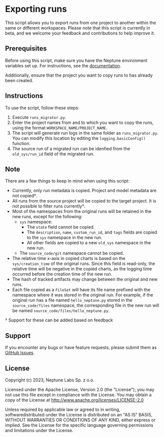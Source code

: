 # Exporting runs

This script allows you to export runs from one project to another within the same or different workspaces. Please note that this script is currently in beta, and we welcome your feedback and contributions to help improve it.

## Prerequisites

Before using this script, make sure you have the Neptune environment variables set up. For instructions, see the [documentation](https://docs.neptune.ai/setup/setting_credentials/).

Additionally, ensure that the project you want to copy runs to has already been created.

## Instructions

To use the script, follow these steps:

1. Execute `runs_migrator.py`.
2. Enter the project names from and to which you want to copy the runs, using the format `WORKSPACE_NAME/PROJECT_NAME`.
3. The script will generate run logs in the same folder as `runs_migrator.py`. You can modify this location by editing the `logging.basicConfig()` function.
4. The source run of a migrated run can be idenfied from the `old_sys/run_id` field of the migrated run.

## Note

There are a few things to keep in mind when using this script:

- Currently, only run metadata is copied. Project and model metadata are not copied†.
- All runs from the source project will be copied to the target project. It is not possible to filter runs currently†.
- Most of the namespaces from the original runs will be retained in the new runs, except for the following:
  - `sys` namespace:
    - The `state` field cannot be copied.
    - The `description`, `name`, `custom_run_id`, and `tags` fields are copied to the `sys` namespace in the new run.
    - All other fields are copied to a new `old_sys` namespace in the new run.
  - The `source_code/git` namespace cannot be copied.
- The relative time x-axis in copied charts is based on the `sys/creation_time` of the original runs. Since this field is read-only, the relative time will be negative in the copied charts, as the logging time occurred before the creation time of the new run.
- The hash of tracked artifacts may change between the original and new runs.
- Each file copied as a `FileSet` will have its file name prefixed with the namespace where it was stored in the original run. For example, if the original run has a file named `hello_neptune.py` stored in the `source_code/files` namespace, the corresponding file in the new run will be named `source_code/files/hello_neptune.py`.

† Support for these can be added based on feedback

## Support

If you encounter any bugs or have feature requests, please submit them as [GitHub Issues](https://github.com/neptune-ai/examples/issues).

## License

Copyright (c) 2023, Neptune Labs Sp. z o.o.

Licensed under the Apache License, Version 2.0 (the "License"); you may not use this file except in compliance with the License. You may obtain a copy of the License at http://www.apache.org/licenses/LICENSE-2.0

Unless required by applicable law or agreed to in writing, softwaredistributed under the License is distributed on an "AS IS" BASIS, WITHOUT WARRANTIES OR CONDITIONS OF ANY KIND, either express or implied.
See the License for the specific language governing permissions and limitations under the License.
